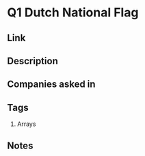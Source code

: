 # Q1 Dutch National Flag

## Link

## Description

## Companies asked in

## Tags

1. Arrays

## Notes